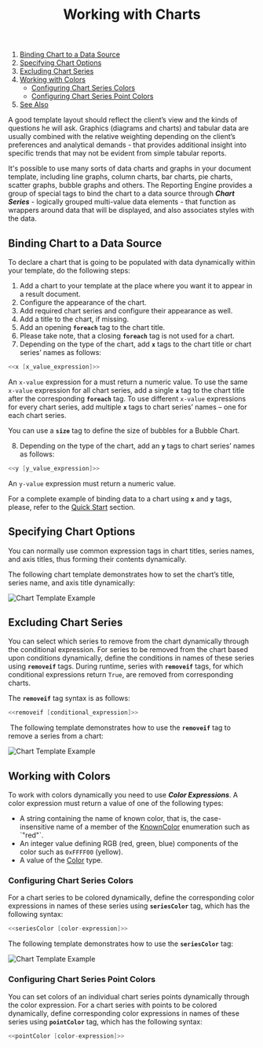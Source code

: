 ﻿---
id: "working-with-charts"
url: "assembly/developer-guide/working-with-charts"
title: "Working with Charts"
weight: 5
productName: "GroupDocs.Assembly Cloud"
description: "Working with Charts"
keywords: ""
---

1. [Binding Chart to a Data Source](#binding-chart-to-a-data-source)
2. [Specifying Chart Options](#specifying-chart-options)
3. [Excluding Chart Series](#excluding-chart-series)
4. [Working with Colors](#working-with-colors)
    * [Configuring Chart Series Colors](#configuring-chart-series-colors)
    * [Configuring Chart Series Point Colors](#configuring-chart-series-point-colors)
5. [See Also](#HSeeAlso)

A good template layout should reflect the client’s view and the kinds of questions he will ask. Graphics (diagrams and charts) and tabular data are usually combined with the relative weighting depending on the client’s preferences and analytical demands - that provides additional insight into specific trends that may not be evident from simple tabular reports.

It's possible to use many sorts of data charts and graphs in your document template, including line graphs, column charts, bar charts, pie charts, scatter graphs, bubble graphs and others. The Reporting Engine provides a group of special tags to bind the chart to a data source through ***Chart Series*** - logically grouped multi-value data elements - that function as wrappers around data that will be displayed, and also associates styles with the data.

## Binding Chart to a Data Source

To declare a chart that is going to be populated with data dynamically within your template, do the following steps:

1. Add a chart to your template at the place where you want it to appear in a result document.
2. Configure the appearance of the chart.
3. Add required chart series and configure their appearance as well.
4. Add a title to the chart, if missing.
5. Add an opening **`foreach`** tag to the chart title.
6. Please take note, that a closing **`foreach`** tag is not used for a chart.
7. Depending on the type of the chart, add **`x`** tags to the chart title or chart series’ names as follows:

```C#
<<x [x_value_expression]>>
```

An `x-value` expression for a must return a numeric value. To use the same `x-value` expression for all chart series, add a single **`x`** tag to the chart title after the corresponding **`foreach`** tag. To use different `x-value` expressions for every chart series, add multiple **`x`** tags to chart series’ names – one for each chart series.

You can use a **`size`** tag to define the size of bubbles for a Bubble Chart.

8. Depending on the type of the chart, add an **`y`** tags to chart series’ names as follows:

```C#
<<y [y_value_expression]>>
```

An `y-value` expression must return a numeric value.

For a complete example of binding data to a chart using **`x`** and **`y`** tags, please, refer to the [Quick Start](/assembly/getting-started/quick-start/#generating-a-report-in-three-steps) section.

## Specifying Chart Options

You can normally use common expression tags in chart titles, series names, and axis titles, thus forming their contents dynamically.

The following chart template demonstrates how to set the chart’s title, series name, and axis title dynamically:

![Chart Template Example](/assembly/images/working-with-charts/chart_example_1.png)

## Excluding Chart Series

You can select which series to remove from the chart dynamically through the conditional expression. For series to be removed from the chart based upon conditions dynamically, define the conditions in names of these series using **`removeif`** tags. During runtime, series with **`removeif`** tags, for which conditional expressions return `True`, are removed from corresponding charts.

The **`removeif`** tag syntax is as follows:

```C#
<<removeif [conditional_expression]>>
```

 The following template demonstrates how to use the **`removeif`** tag to remove a series from a chart:

![Chart Template Example](/assembly/images/working-with-charts/chart_example_2.png)

## Working with Colors

To work with colors dynamically you need to use ***Color Expressions***. A color expression must return a value of one of the following types:

* A string containing the name of known color, that is, the case-insensitive name of a member of the [KnownColor](https://msdn.microsoft.com/en-us/library/system.drawing.knowncolor(v=vs.110).aspx) enumeration such as `"red"`.
* An integer value defining RGB (red, green, blue) components of the color such as `0xFFFF00` (yellow).
* A value of the [Color](http://msdn.microsoft.com/en-us/library/system.drawing.color(v=vs.110).aspx) type.

### Configuring Chart Series Colors

For a chart series to be colored dynamically, define the corresponding color expressions in names of these series using **`seriesColor`** tag, which has the following syntax:

```C#
<<seriesColor [color-expression]>>
```

The following template demonstrates how to use the **`seriesColor`** tag:

![Chart Template Example](/assembly/images/working-with-charts/chart_example_3.png)

### Configuring Chart Series Point Colors

You can set colors of an individual chart series points dynamically through the color expression. For a chart series with points to be colored dynamically, define corresponding color expressions in names of these series using **`pointColor`** tag, which has the following syntax:

```C#
<<pointColor [color-expression]>>
```
